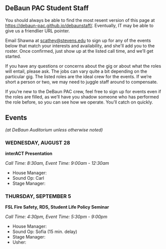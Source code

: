 ## DeBaun PAC Student Staff

You should always be able to find the most resent version of this page at <https://debaun-pac.github.io/debaunstaff/>. Eventually, IT may be able to give us a friendlier URL pointer.

Email Shawna at <scathey@stevens.edu>  to sign up for any of the events below that match your interests and availability, and she'll add you to the roster. Once confirmed, just show up at the listed call time, and we’ll get started.

If you have any questions or concerns about the gig or about what the roles will entail, please ask. The jobs can vary quite a bit depending on the particular gig. The listed roles are the ideal crew for the events. If we’re short a person or two, we may need to juggle staff around to compensate.

If you’re new to the DeBaun PAC crew, feel free to sign up for events even if the roles are filled, as we’ll have you shadow someone who has performed the role before, so you can see how we operate. You’ll catch on quickly.


## Events
*(at DeBaun Auditorium unless otherwise noted)*



### WEDNESDAY, AUGUST 28

**interACT Presentation**

_Call Time: 8:30am, Event Time: 9:00am - 12:30am_

- House Manager:
- Sound Op: Carl
- Stage Manager:

### THURSDAY, SEPTEMBER 5

**FSL Fire Safety, RDS, Student Life Policy Seminar**

_Call Time: 4:30pm, Event Time: 5:30pm - 9:00pm_

- House Manager:
- Sound Op: Sofia (15 min. delay)
- Stage Manager:
- Usher: 

